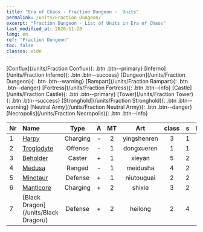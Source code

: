 ```yaml
---
title: "Era of Chaos - Fraction Dungeon -  Units"
permalink: /units/Fraction Dungeon/
excerpt: "Fraction Dungeon - List of Units in Era of Chaos"
last_modified_at: 2020-11-20
lang: en
ref: "Fraction Dungeon"
toc: false
classes: wide
---
```

 [Conflux](/units/Fraction Conflux){: .btn .btn--primary} [Inferno](/units/Fraction Inferno){: .btn .btn--success} [Dungeon](/units/Fraction Dungeon){: .btn .btn--warning} [Rampart](/units/Fraction Rampart){: .btn .btn--danger} [Fortress](/units/Fraction Fortress){: .btn .btn--info} [Castle](/units/Fraction Castle){: .btn .btn--primary} [Tower](/units/Fraction Tower){: .btn .btn--success} [Stronghold](/units/Fraction Stronghold){: .btn .btn--warning} [Neutral Army](/units/Fraction Neutral Army){: .btn .btn--danger} [Necropolis](/units/Fraction Necropolis){: .btn .btn--info} 

  | Nr |         Name        |   Type   |   A   |    MT     |      Art      |  class  |    s   |   label   |    HP     |
  |:---|:--------------------|:--------:|:-----:|:---------:|:-------------:|:-------:|:------:|:---------:|:----------|
  | 1 | [Harpy](/units/Harpy/) | Charging | - | 2 | yingshenren | 3 |  1 |  1(7) |  860  |
  | 2 | [Troglodyte](/units/Troglodyte/) | Offense | - | 1 | dongxueren | 1 |  1 |  1(7) |  744  |
  | 3 | [Beholder](/units/Beholder/) | Caster | + | 1 | xieyan | 5 |  2 |  1(7) |  744  |
  | 4 | [Medusa](/units/Medusa/) | Ranged | - | 1 | meidusha | 4 |  2 |  2(7) |  1144  |
  | 5 | [Minotaur](/units/Minotaur/) | Defense | + | 1 | niutouguai | 2 |  2 |  2(7) |  2725  |
  | 6 | [Manticore](/units/Manticore/) | Charging | + | 2 | shixie | 3 |  2 |  2(7) |  1917  |
  | 7 | [Black Dragon](/units/Black Dragon/) | Defense | + | 2 | heilong | 2 |  4 |  3(7) |  8712  |
